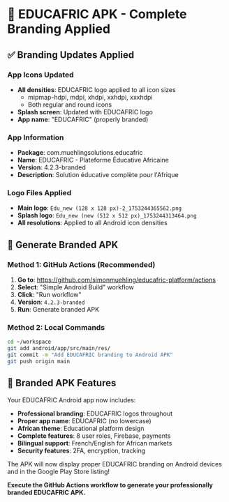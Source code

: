 # 🎨 EDUCAFRIC APK - Complete Branding Applied

## ✅ Branding Updates Applied

### App Icons Updated
- **All densities**: EDUCAFRIC logo applied to all icon sizes
  - mipmap-hdpi, mdpi, xhdpi, xxhdpi, xxxhdpi
  - Both regular and round icons
- **Splash screen**: Updated with EDUCAFRIC logo
- **App name**: "EDUCAFRIC" (properly branded)

### App Information
- **Package**: com.muehlingsolutions.educafric
- **Name**: EDUCAFRIC - Plateforme Éducative Africaine
- **Version**: 4.2.3-branded
- **Description**: Solution éducative complète pour l'Afrique

### Logo Files Applied
- **Main logo**: `Edu_new (128 x 128 px)-2_1753244365562.png`
- **Splash logo**: `Edu_new (new (512 x 512 px)_1753244313464.png`
- **All resolutions**: Applied to all Android icon densities

## 📱 Generate Branded APK

### Method 1: GitHub Actions (Recommended)
1. **Go to**: https://github.com/simonmuehling/educafric-platform/actions
2. **Select**: "Simple Android Build" workflow
3. **Click**: "Run workflow"
4. **Version**: `4.2.3-branded`
5. **Run**: Generate branded APK

### Method 2: Local Commands
```bash
cd ~/workspace
git add android/app/src/main/res/
git commit -m "Add EDUCAFRIC branding to Android APK"
git push origin main
```

## 🎯 Branded APK Features
Your EDUCAFRIC Android app now includes:
- **Professional branding**: EDUCAFRIC logos throughout
- **Proper app name**: EDUCAFRIC (no lowercase)
- **African theme**: Educational platform design
- **Complete features**: 8 user roles, Firebase, payments
- **Bilingual support**: French/English for African markets
- **Security features**: 2FA, encryption, tracking

The APK will now display proper EDUCAFRIC branding on Android devices and in the Google Play Store listing!

**Execute the GitHub Actions workflow to generate your professionally branded EDUCAFRIC APK.**